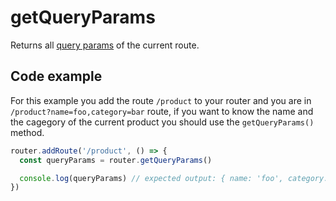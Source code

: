 # getQueryParams

Returns all [query params](../core-concepts/query-params.md) of the current route.

## Code example

For this example you add the route `/product` to your router and you are in `/product?name=foo,category=bar` route, if you want to know the name and the cagegory of the current product you should use the `getQueryParams()` method.

```js
router.addRoute('/product', () => {
  const queryParams = router.getQueryParams()

  console.log(queryParams) // expected output: { name: 'foo', category: 'bar' }
})
```
